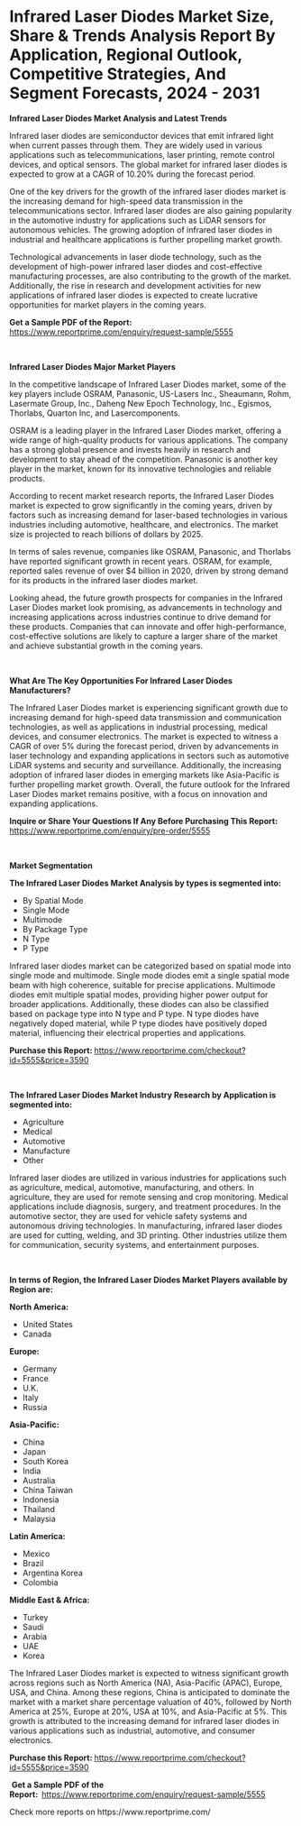 <p><h1>Infrared Laser Diodes Market Size, Share & Trends Analysis Report By Application, Regional Outlook, Competitive Strategies, And Segment Forecasts, 2024 - 2031</h1></p><p><strong>Infrared Laser Diodes Market Analysis and Latest Trends</strong></p>
<p><p>Infrared laser diodes are semiconductor devices that emit infrared light when current passes through them. They are widely used in various applications such as telecommunications, laser printing, remote control devices, and optical sensors. The global market for infrared laser diodes is expected to grow at a CAGR of 10.20% during the forecast period.</p><p>One of the key drivers for the growth of the infrared laser diodes market is the increasing demand for high-speed data transmission in the telecommunications sector. Infrared laser diodes are also gaining popularity in the automotive industry for applications such as LiDAR sensors for autonomous vehicles. The growing adoption of infrared laser diodes in industrial and healthcare applications is further propelling market growth.</p><p>Technological advancements in laser diode technology, such as the development of high-power infrared laser diodes and cost-effective manufacturing processes, are also contributing to the growth of the market. Additionally, the rise in research and development activities for new applications of infrared laser diodes is expected to create lucrative opportunities for market players in the coming years.</p></p>
<p><strong>Get a Sample PDF of the Report:&nbsp;</strong> <a href="https://www.reportprime.com/enquiry/request-sample/5555">https://www.reportprime.com/enquiry/request-sample/5555</a></p>
<p>&nbsp;</p>
<p><strong>Infrared Laser Diodes Major Market Players</strong></p>
<p><p>In the competitive landscape of Infrared Laser Diodes market, some of the key players include OSRAM, Panasonic, US-Lasers Inc., Sheaumann, Rohm, Lasermate Group, Inc., Daheng New Epoch Technology, Inc., Egismos, Thorlabs, Quarton Inc, and Lasercomponents.</p><p>OSRAM is a leading player in the Infrared Laser Diodes market, offering a wide range of high-quality products for various applications. The company has a strong global presence and invests heavily in research and development to stay ahead of the competition. Panasonic is another key player in the market, known for its innovative technologies and reliable products. </p><p>According to recent market research reports, the Infrared Laser Diodes market is expected to grow significantly in the coming years, driven by factors such as increasing demand for laser-based technologies in various industries including automotive, healthcare, and electronics. The market size is projected to reach billions of dollars by 2025.</p><p>In terms of sales revenue, companies like OSRAM, Panasonic, and Thorlabs have reported significant growth in recent years. OSRAM, for example, reported sales revenue of over $4 billion in 2020, driven by strong demand for its products in the infrared laser diodes market.</p><p>Looking ahead, the future growth prospects for companies in the Infrared Laser Diodes market look promising, as advancements in technology and increasing applications across industries continue to drive demand for these products. Companies that can innovate and offer high-performance, cost-effective solutions are likely to capture a larger share of the market and achieve substantial growth in the coming years.</p></p>
<p>&nbsp;</p>
<p><strong>What Are The Key Opportunities For Infrared Laser Diodes Manufacturers?</strong></p>
<p><p>The Infrared Laser Diodes market is experiencing significant growth due to increasing demand for high-speed data transmission and communication technologies, as well as applications in industrial processing, medical devices, and consumer electronics. The market is expected to witness a CAGR of over 5% during the forecast period, driven by advancements in laser technology and expanding applications in sectors such as automotive LiDAR systems and security and surveillance. Additionally, the increasing adoption of infrared laser diodes in emerging markets like Asia-Pacific is further propelling market growth. Overall, the future outlook for the Infrared Laser Diodes market remains positive, with a focus on innovation and expanding applications.</p></p>
<p><strong>Inquire or Share Your Questions If Any Before Purchasing This Report:</strong> <a href="https://www.reportprime.com/enquiry/pre-order/5555">https://www.reportprime.com/enquiry/pre-order/5555</a></p>
<p>&nbsp;</p>
<p><strong>Market Segmentation</strong></p>
<p><strong>The Infrared Laser Diodes Market Analysis by types is segmented into:</strong></p>
<p><ul><li>By Spatial Mode</li><li>Single Mode</li><li>Multimode</li><li>By Package Type</li><li>N Type</li><li>P Type</li></ul></p>
<p><p>Infrared laser diodes market can be categorized based on spatial mode into single mode and multimode. Single mode diodes emit a single spatial mode beam with high coherence, suitable for precise applications. Multimode diodes emit multiple spatial modes, providing higher power output for broader applications. Additionally, these diodes can also be classified based on package type into N type and P type. N type diodes have negatively doped material, while P type diodes have positively doped material, influencing their electrical properties and applications.</p></p>
<p><strong>Purchase this Report:&nbsp;</strong><a href="https://www.reportprime.com/checkout?id=5555&price=3590">https://www.reportprime.com/checkout?id=5555&price=3590</a></p>
<p>&nbsp;</p>
<p><strong>The Infrared Laser Diodes Market Industry Research by Application is segmented into:</strong></p>
<p><ul><li>Agriculture</li><li>Medical</li><li>Automotive</li><li>Manufacture</li><li>Other</li></ul></p>
<p><p>Infrared laser diodes are utilized in various industries for applications such as agriculture, medical, automotive, manufacturing, and others. In agriculture, they are used for remote sensing and crop monitoring. Medical applications include diagnosis, surgery, and treatment procedures. In the automotive sector, they are used for vehicle safety systems and autonomous driving technologies. In manufacturing, infrared laser diodes are used for cutting, welding, and 3D printing. Other industries utilize them for communication, security systems, and entertainment purposes.</p></p>
<p>&nbsp;</p>
<p><strong>In terms of Region, the Infrared Laser Diodes Market Players available by Region are:</strong></p>
<p>
    <p> <strong> North America: </strong>
        <ul>
            <li>United States</li>
            <li>Canada</li>
        </ul>
        </p> 
    <p> <strong> Europe: </strong>
        <ul>
            <li>Germany</li>
            <li>France</li>
            <li>U.K.</li>
            <li>Italy</li>
            <li>Russia</li>
        </ul>
        </p> 
    <p> <strong> Asia-Pacific: </strong>
        <ul>
            <li>China</li>
            <li>Japan</li>
            <li>South Korea</li>
            <li>India</li>
            <li>Australia</li>
            <li>China Taiwan</li>
            <li>Indonesia</li>
            <li>Thailand</li>
            <li>Malaysia</li>
        </ul>
        </p> 
    <p> <strong> Latin America: </strong>
        <ul>
            <li>Mexico</li>
            <li>Brazil</li>
            <li>Argentina Korea</li>
            <li>Colombia</li>
        </ul>
        </p> 
    <p> <strong> Middle East & Africa: </strong>
        <ul>
            <li>Turkey</li>
            <li>Saudi</li>
            <li>Arabia</li>
            <li>UAE</li>
            <li>Korea</li>
        </ul>
    </p>
    </p>
<p><p>The Infrared Laser Diodes market is expected to witness significant growth across regions such as North America (NA), Asia-Pacific (APAC), Europe, USA, and China. Among these regions, China is anticipated to dominate the market with a market share percentage valuation of 40%, followed by North America at 25%, Europe at 20%, USA at 10%, and Asia-Pacific at 5%. This growth is attributed to the increasing demand for infrared laser diodes in various applications such as industrial, automotive, and consumer electronics.</p></p>
<p><strong>Purchase this Report: </strong><a href="https://www.reportprime.com/checkout?id=5555&price=3590">https://www.reportprime.com/checkout?id=5555&price=3590</a></p>
<p>&nbsp;<strong>Get a Sample PDF of the Report:&nbsp;&nbsp;</strong><a href="https://www.reportprime.com/enquiry/request-sample/5555">https://www.reportprime.com/enquiry/request-sample/5555</a></p>
<p><strong></strong></p>
<p>Check more reports on https://www.reportprime.com/</p>